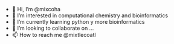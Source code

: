 - 👋 Hi, I’m @mixcoha
- 👀 I’m interested in computational chemistry and bioinformatics 
- 🌱 I’m currently learning python y more bioinformatics
- 💞️ I’m looking to collaborate on ...
- 📫 How to reach me @mixtlecoatl

<!---
mixcoha/mixcoha is a ✨ special ✨ repository because its `README.md` (this file) appears on your GitHub profile.
You can click the Preview link to take a look at your changes.
--->
